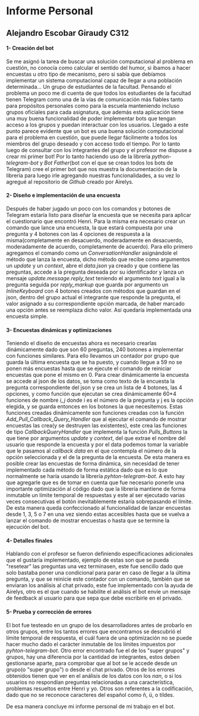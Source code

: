 # Informe Personal 
## Alejandro Escobar Giraudy C312

#### 1- Creación del bot
Se me asignó la tarea de buscar una solución computacional al problema en cuestión, no conocía como calcular el sentido del humor, si íbamos a hacer encuestas u otro tipo de mecanismo, pero si sabía que debíamos implementar un sistema computacional capaz de llegar a una población determinada... Un grupo de estudiantes de la facultad.
Pensando el problema un poco me di cuenta de que todos los estudiantes de la facultad tienen Telegram como una de la vías de comunicación más fiables tanto para propósitos personales como para la escuela manteniendo incluso grupos oficiales para cada asignatura, que además esta aplicación tiene una muy buena funcionalidad de poder implementar bots que tengan acceso a los grupos y puedan interactuar con los usuarios. Llegado a este punto parece evidente que un bot es una buena solución computacional para el problema en cuestión, que puede llegar fácilmente a todos los miembros del grupo deseado y con acceso todo el tiempo.
Por lo tanto luego de consultar con los integrantes del grupo y el profesor me dispuse a crear mi primer bot! Por lo tanto haciendo uso de la librería *python-telegram-bot* y *Bot Father*(bot con el que se crean todos los bots de Telegram) cree el primer bot que nos muestra la documentación de la librería para luego irle agregando nuestras funcionalidades, a su vez lo agregué al repositorio de *Github* creado por Airelys.

#### 2- Diseño e implementación de una encuesta
Después de haber jugado un poco con los comandos y botones de Telegram estaría listo para diseñar la encuesta que se necesita para aplicar el cuestionario que encontró Henri.
Para la misma era necesario crear un comando que lance una encuesta, la que estará compuesta por una pregunta y 4 botones con las 4 opciones de respuesta a la misma(completamente en desacuerdo, moderadamente en desacuerdo, moderadamente de acuerdo, completamente de acuerdo). 
Para ello primero agregamos el comando como un *ConversationHandler* asignándole el método que lanza la encuesta, dicho método que recibe como argumentos un *update* y un *context*, abre el *data.json* ya creado y que contiene las preguntas, accede a la pregunta deseada por su identificador y lanza un mensaje *update.message.reply_text* teniendo el argumento *text* igual a la pregunta seguida por *reply_markup* que guarda por argumento un *InlineKeyboard* con 4 botones creados con métodos que guardan en el json, dentro del grupo actual el integrante que responde la pregunta, el valor asignado a su correspondiente opción marcada, de haber marcado una opción antes se reemplaza dicho valor.
Así quedaría implementada una encuesta simple.

#### 3- Encuestas dinámicas y optimizaciones
Teniendo el diseño de encuestas ahora es necesario crearlas dinámicamente dado que son 60 preguntas, 240 botones a implementar con funciones similares. Para ello llevamos un contador por grupo que guarda la última encuesta que se ha puesto, y cuando llegue a 59 no se ponen más encuestas hasta que se ejecute el comando de reiniciar encuestas  que pone el mismo en 0.
Para crear dinámicamente la encuesta se accede al json de los datos, se toma como texto de la encuesta la pregunta correspondiente del json y se crea un lista de 4 botones, las 4 opciones, y como función que  ejecutan se crea dinámicamente 60*4 funciones de nombre *i_j* donde i es el número de la pregunta y j es la opción elegida, y se guarda entonces en los botones la que necesitemos. Estas funciones creadas dinámicamente son funciones creadas con la función *Add_Pull_Callback_Query_Handler* que al ejecutar el comando de mostrar encuestas las crea(y se destruyen las existentes), este crea las funciones de tipo *CallbackQueryHandler* que implementa la función *Pulls_Buttons* la que tiene por argumentos *update* y *context*, del que extrae el nombre del usuario que responde la encuesta y por el data podemos tomar la variable que le pasamos al *callback data* en el que contempla el número de la opción seleccionada y el de la pregunta de la encuesta. De esta manera es posible crear las encuestas de forma dinámica, sin necesidad de tener implementado cada método de forma estática dado que es lo que normalmente se haría usando la librería *pyhton-telegram-bot*.
A esto hay que agregarle que es de tomar en cuenta que fue necesario ponerle una importante optimización al código dado que la librería mantiene de forma inmutable un límite temporal de respuestas y este al ser ejecutado varias veces consecutivas el botón inevitablemente estaría sobrepasando el límite.
De esta manera queda confeccionado al funcionalidad de lanzar encuestas desde 1, 3, 5 o 7 en una vez siendo estas accesibles hasta que se vuelva a lanzar el comando de mostrar encuestas o hasta que se termine la ejecución del bot.

#### 4- Detalles finales
Hablando con el profesor se fueron definiendo especificaciones adicionales que el gustaría implementado, ejemplo de estas son que se pueda "resetear" las preguntas una vez terminasen, este fue sencillo dado que solo bastaba poner una condicional para parar en caso de llegar a la última pregunta, y que se reinicie este contador con un comando, también que se enviaran los análisis al chat privado, este fue implementado con la ayuda de Airelys, otro es el que cuando se habilite el análisis el bot envíe un mensaje de feedback al usuario para que sepa que debe escribirle en el privado.

#### 5- Prueba y corrección de errores
El bot fue testeado en un grupo de los desarrolladores antes de probarlo en otros grupos, entre los tantos errores que encontramos se descubrió el límite temporal de respuesta, el cuál fuera de una optimización no se puede hacer mucho dado el carácter inmutable de los límites impuestos por *pyhton-telegram-bot*. Otro error encontrado fue el de los "super grupos" y grupos, hay una diferencia por la cantidad de integrantes, estos deben gestionarse aparte, para comprobar que al bot se le accede desde un grupo(o "super grupo") o desde el chat privado. Otros de los errores obtenidos tienen que ver en el análisis de los datos con los *nan*, o si los usuarios no respondían preguntas relacionadas a una característica, problemas resueltos entre Henri y yo. Otros son referentes a la codificación, dado que no se reconoce caracteres del español como ñ, ü, o tildes.

De esa manera concluye mi informe personal de mi trabajo en el bot.

